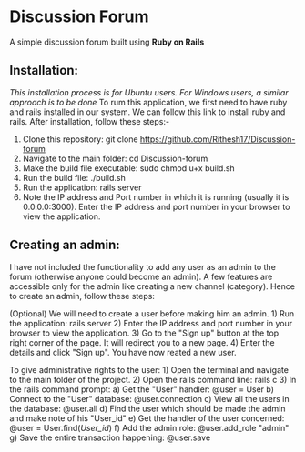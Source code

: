 # Discussion Forum

A simple discussion forum built using **Ruby on Rails**

## Installation:
*This installation process is for Ubuntu users. For Windows users, a similar approach is to be done*
To rum this application, we first need to have ruby and rails installed in our system. We can follow this link to install ruby and rails.
After installation, follow these steps:-
1) Clone this repository: git clone https://github.com/Rithesh17/Discussion-forum
2) Navigate to the main folder: cd Discussion-forum
3) Make the build file executable: sudo chmod u+x build.sh
4) Run the build file: ./build.sh
5) Run the application: rails server
6) Note the IP address and Port number in which it is running (usually it is 0.0.0.0:3000). Enter the IP address and port number in your browser to view the application.

## Creating an admin:
I have not included the functionality to add any user as an admin to the forum (otherwise anyone could become an admin). A few features are accessible only for the admin like creating a new channel (category). Hence to create an admin, follow these steps:

(Optional) We will need to create a user before making him an admin.
    1) Run the application: rails server
    2) Enter the IP address and port number in your browser to view the application.
    3) Go to the "Sign up" button at the top right corner of the page. It will redirect you to a new page.
    4) Enter the details and click "Sign up". You have now reated a new user.

To give administrative rights to the user:
    1) Open the terminal and navigate to the main folder of the project.
    2) Open the rails command line: rails c
    3) In the rails command prompt:
        a) Get the "User" handler: @user = User
        b) Connect to the "User" database: @user.connection
        c) View all the users in the database: @user.all
        d) Find the user which should be made the admin and make note of his "User_id"
        e) Get the handler of the user concerned: @user = User.find(*User_id*)
        f) Add the admin role: @user.add_role "admin"
        g) Save the entire transaction happening: @user.save
